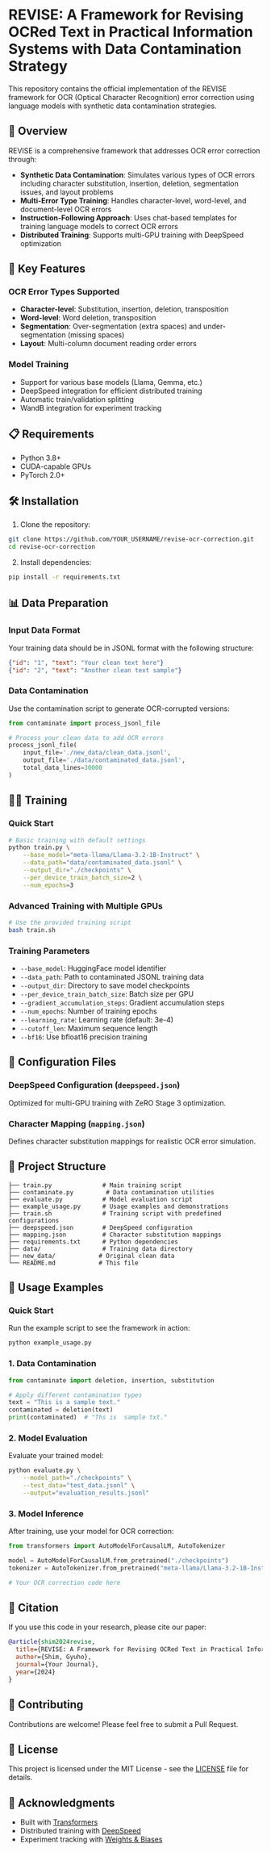 # REVISE: A Framework for Revising OCRed Text in Practical Information Systems with Data Contamination Strategy

This repository contains the official implementation of the REVISE framework for OCR (Optical Character Recognition) error correction using language models with synthetic data contamination strategies.

## 📖 Overview

REVISE is a comprehensive framework that addresses OCR error correction through:

- **Synthetic Data Contamination**: Simulates various types of OCR errors including character substitution, insertion, deletion, segmentation issues, and layout problems
- **Multi-Error Type Training**: Handles character-level, word-level, and document-level OCR errors
- **Instruction-Following Approach**: Uses chat-based templates for training language models to correct OCR errors
- **Distributed Training**: Supports multi-GPU training with DeepSpeed optimization

## 🚀 Key Features

### OCR Error Types Supported
- **Character-level**: Substitution, insertion, deletion, transposition
- **Word-level**: Word deletion, transposition
- **Segmentation**: Over-segmentation (extra spaces) and under-segmentation (missing spaces)
- **Layout**: Multi-column document reading order errors

### Model Training
- Support for various base models (Llama, Gemma, etc.)
- DeepSpeed integration for efficient distributed training
- Automatic train/validation splitting
- WandB integration for experiment tracking

## 📋 Requirements

- Python 3.8+
- CUDA-capable GPUs
- PyTorch 2.0+

## 🛠️ Installation

1. Clone the repository:
```bash
git clone https://github.com/YOUR_USERNAME/revise-ocr-correction.git
cd revise-ocr-correction
```

2. Install dependencies:
```bash
pip install -r requirements.txt
```

## 📊 Data Preparation

### Input Data Format
Your training data should be in JSONL format with the following structure:
```json
{"id": "1", "text": "Your clean text here"}
{"id": "2", "text": "Another clean text sample"}
```

### Data Contamination
Use the contamination script to generate OCR-corrupted versions:

```python
from contaminate import process_jsonl_file

# Process your clean data to add OCR errors
process_jsonl_file(
    input_file='./new_data/clean_data.jsonl',
    output_file='./data/contaminated_data.jsonl',
    total_data_lines=30000
)
```

## 🏃‍♂️ Training

### Quick Start
```bash
# Basic training with default settings
python train.py \
    --base_model="meta-llama/Llama-3.2-1B-Instruct" \
    --data_path="data/contaminated_data.jsonl" \
    --output_dir="./checkpoints" \
    --per_device_train_batch_size=2 \
    --num_epochs=3
```

### Advanced Training with Multiple GPUs
```bash
# Use the provided training script
bash train.sh
```

### Training Parameters
- `--base_model`: HuggingFace model identifier
- `--data_path`: Path to contaminated JSONL training data
- `--output_dir`: Directory to save model checkpoints
- `--per_device_train_batch_size`: Batch size per GPU
- `--gradient_accumulation_steps`: Gradient accumulation steps
- `--num_epochs`: Number of training epochs
- `--learning_rate`: Learning rate (default: 3e-4)
- `--cutoff_len`: Maximum sequence length
- `--bf16`: Use bfloat16 precision training

## 🔧 Configuration Files

### DeepSpeed Configuration (`deepspeed.json`)
Optimized for multi-GPU training with ZeRO Stage 3 optimization.

### Character Mapping (`mapping.json`)
Defines character substitution mappings for realistic OCR error simulation.

## 📁 Project Structure

```
├── train.py              # Main training script
├── contaminate.py         # Data contamination utilities
├── evaluate.py           # Model evaluation script
├── example_usage.py      # Usage examples and demonstrations
├── train.sh              # Training script with predefined configurations
├── deepspeed.json        # DeepSpeed configuration
├── mapping.json          # Character substitution mappings
├── requirements.txt      # Python dependencies
├── data/                 # Training data directory
├── new_data/            # Original clean data
└── README.md            # This file
```

## 🎯 Usage Examples

### Quick Start
Run the example script to see the framework in action:
```bash
python example_usage.py
```

### 1. Data Contamination
```python
from contaminate import deletion, insertion, substitution

# Apply different contamination types
text = "This is a sample text."
contaminated = deletion(text)
print(contaminated)  # "Ths is  sample txt."
```

### 2. Model Evaluation
Evaluate your trained model:
```bash
python evaluate.py \
    --model_path="./checkpoints" \
    --test_data="test_data.jsonl" \
    --output="evaluation_results.jsonl"
```

### 3. Model Inference
After training, use your model for OCR correction:
```python
from transformers import AutoModelForCausalLM, AutoTokenizer

model = AutoModelForCausalLM.from_pretrained("./checkpoints")
tokenizer = AutoTokenizer.from_pretrained("meta-llama/Llama-3.2-1B-Instruct")

# Your OCR correction code here
```

## 📄 Citation

If you use this code in your research, please cite our paper:

```bibtex
@article{shim2024revise,
  title={REVISE: A Framework for Revising OCRed Text in Practical Information Systems with Data Contamination Strategy},
  author={Shim, Gyuho},
  journal={Your Journal},
  year={2024}
}
```

## 🤝 Contributing

Contributions are welcome! Please feel free to submit a Pull Request.

## 📝 License

This project is licensed under the MIT License - see the [LICENSE](LICENSE) file for details.

## 🙏 Acknowledgments

- Built with [Transformers](https://github.com/huggingface/transformers)
- Distributed training with [DeepSpeed](https://github.com/microsoft/DeepSpeed)
- Experiment tracking with [Weights & Biases](https://wandb.ai/)
